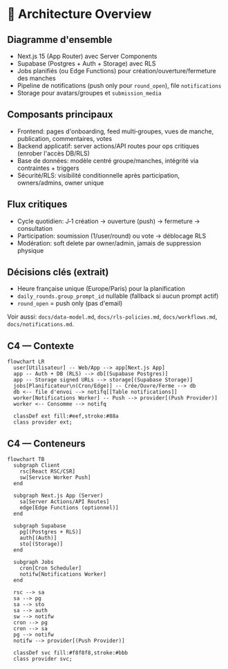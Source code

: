 # 🔎 Architecture Overview

## Diagramme d'ensemble

- Next.js 15 (App Router) avec Server Components
- Supabase (Postgres + Auth + Storage) avec RLS
- Jobs planifiés (ou Edge Functions) pour création/ouverture/fermeture des manches
- Pipeline de notifications (push only pour `round_open`), file `notifications`
- Storage pour avatars/groupes et `submission_media`

## Composants principaux

- Frontend: pages d'onboarding, feed multi‑groupes, vues de manche, publication, commentaires, votes
- Backend applicatif: server actions/API routes pour ops critiques (enrober l'accès DB/RLS)
- Base de données: modèle centré groupe/manches, intégrité via contraintes + triggers
- Sécurité/RLS: visibilité conditionnelle après participation, owners/admins, owner unique

## Flux critiques

- Cycle quotidien: J‑1 création → ouverture (push) → fermeture → consultation
- Participation: soumission (1/user/round) ou vote → déblocage RLS
- Modération: soft delete par owner/admin, jamais de suppression physique

## Décisions clés (extrait)

- Heure française unique (Europe/Paris) pour la planification
- `daily_rounds.group_prompt_id` nullable (fallback si aucun prompt actif)
- `round_open` = push only (pas d'email)

Voir aussi: `docs/data-model.md`, `docs/rls-policies.md`, `docs/workflows.md`, `docs/notifications.md`.

## C4 — Contexte

```mermaid
flowchart LR
  user[Utilisateur] -- Web/App --> app[Next.js App]
  app -- Auth + DB (RLS) --> db[(Supabase Postgres)]
  app -- Storage signed URLs --> storage[(Supabase Storage)]
  jobs[Planificateur\n(Cron/Edge)] -- Crée/Ouvre/Ferme --> db
  db <-- file d'envoi --> notifq[[Table notifications]]
  worker[Notifications Worker] -- Push --> provider[(Push Provider)]
  worker <-- Consomme --> notifq

  classDef ext fill:#eef,stroke:#88a
  class provider ext;
```

## C4 — Conteneurs

```mermaid
flowchart TB
  subgraph Client
    rsc[React RSC/CSR]
    sw[Service Worker Push]
  end

  subgraph Next.js App (Server)
    sa[Server Actions/API Routes]
    edge[Edge Functions (optionnel)]
  end

  subgraph Supabase
    pg[(Postgres + RLS)]
    auth[(Auth)]
    sto[(Storage)]
  end

  subgraph Jobs
    cron[Cron Scheduler]
    notifw[Notifications Worker]
  end

  rsc --> sa
  sa --> pg
  sa --> sto
  sa --> auth
  sw --> notifw
  cron --> pg
  cron --> sa
  pg --> notifw
  notifw --> provider[(Push Provider)]

  classDef svc fill:#f8f8f8,stroke:#bbb
  class provider svc;
```

